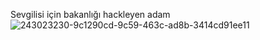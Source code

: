 Sevgilisi için bakanlığı hackleyen adam 
![243023230-9c1290cd-9c59-463c-ad8b-3414cd91ee11](https://github.com/muhammetolg/KAPSUL-HACKME-2023-CTF/assets/75451957/6714547e-160b-4256-b6b0-6520e27e1938)
